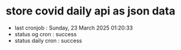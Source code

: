 # store covid daily api as json data

- last cronjob : Sunday, 23 March 2025 01:20:33
- status og cron : success
- status daily cron : success
      
      